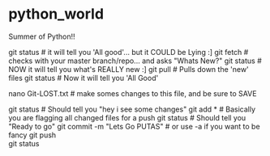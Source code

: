 # python_world
Summer of Python!!




git status      # it will tell you 'All good'... but it COULD be Lying :]
git fetch       # checks with your master branch/repo... and asks "Whats New?"
git status      # NOW it will tell you what's REALLY new :]
git pull        # Pulls down the 'new' files
git status      # Now it will tell you 'All Good'

nano Git-LOST.txt                  # make somes changes to this file, and be sure to SAVE

git status                         # Should tell you "hey i see some changes"
git add *                          # Basically you are flagging all changed files for a push
git status                         # Should tell you "Ready to go"
git commit -m "Lets Go PUTAS"      # or use  -a   if you want to be fancy
git push                           
git status 
